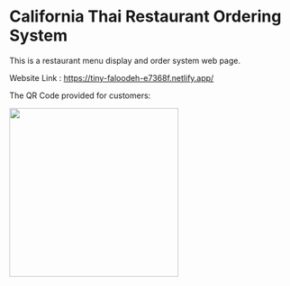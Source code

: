 # California Thai Restaurant Ordering System

This is a restaurant menu display and order system web page.

Website Link : https://tiny-faloodeh-e7368f.netlify.app/

The QR Code provided for customers:

<img src="https://user-images.githubusercontent.com/99299186/200085028-5e5bcaa9-18ea-40e7-8b40-50a0881a7c96.png" width="300" height="300">
